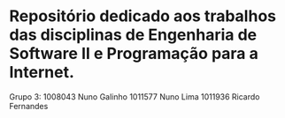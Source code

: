 # Repositório dedicado aos trabalhos das disciplinas de Engenharia de Software II e Programação para a Internet.

Grupo 3:
1008043 Nuno Galinho
1011577 Nuno Lima
1011936 Ricardo Fernandes
